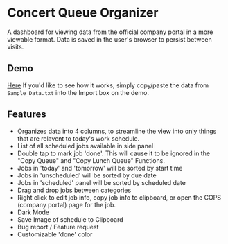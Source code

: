 # Concert Queue Organizer
A dashboard for viewing data from the official company portal in a more viewable format. Data is saved in the user's browser to persist between visits. 

## Demo
[Here](https://qsorter.replit.app/) If you'd like to see how it works, simply copy/paste the data from `Sample_Data.txt` into the Import box on the demo.

## Features
- Organizes data into 4 columns, to streamline the view into only things that are relavent to today's work schedule.
- List of all scheduled jobs available in side panel
- Double tap to mark job 'done'. This will cause it to be ignored in the "Copy Queue" and "Copy Lunch Queue" Functions.
- Jobs in 'today' and 'tomorrow' will be sorted by start time
- Jobs in 'unscheduled' will be sorted by due date
- Jobs in 'scheduled' panel will be sorted by scheduled date
- Drag and drop jobs between categories
- Right click to edit job info, copy job info to clipboard, or open the COPS (company portal) page for the job.
- Dark Mode
- Save Image of schedule to Clipboard
- Bug report / Feature request
- Customizable 'done' color

  
